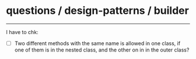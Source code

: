 # questions / design-patterns / builder
---
I have to chk:
- [ ] Two different methods with the same name is allowed in one class, if one of them is in the nested class, and the other on in in the outer class?
